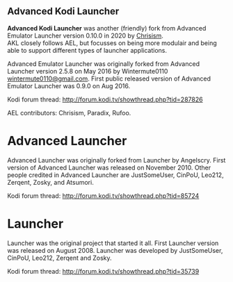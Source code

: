 ## Advanced Kodi Launcher

**Advanced Kodi Launcher** was another (friendly) fork from Advanced Emulator Launcher 
version 0.10.0 in 2020 by [Chrisism](mailto:crizizz@gmail.com).  
AKL closely follows AEL, but focusses on being more modulair and being able to support 
different types of launcher applications.


Advanced Emulator Launcher was originally forked from Advanced Launcher 
version 2.5.8 on May 2016 by Wintermute0110 <wintermute0110@gmail.com>. First
public released version of Advanced Emulator Launcher was 0.9.0 on Aug 2016.

Kodi forum thread: http://forum.kodi.tv/showthread.php?tid=287826

AEL contributors: Chrisism, Paradix, Rufoo.


# Advanced Launcher #

Advanced Launcher was originally forked from Launcher by Angelscry. First version
of Advanced Launcher was released on November 2010. Other people credited in
Advanced Launcher are JustSomeUser, CinPoU, Leo212, Zerqent, Zosky, and Atsumori.

Kodi forum thread: http://forum.kodi.tv/showthread.php?tid=85724


# Launcher #

Launcher was the original project that started it all. First Launcher version
was released on August 2008. Launcher was developed by JustSomeUser, CinPoU, 
Leo212, Zerqent and Zosky.

Kodi forum thread: http://forum.kodi.tv/showthread.php?tid=35739
